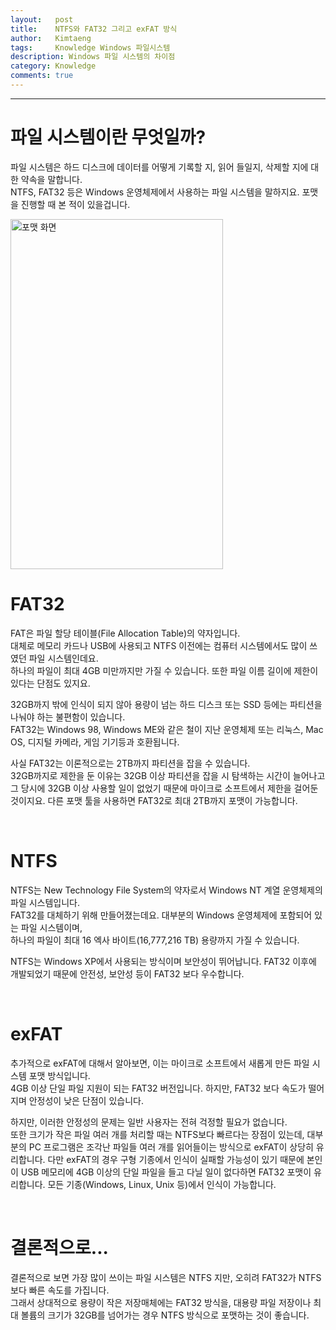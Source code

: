 ```yaml
---
layout:   post
title:    NTFS와 FAT32 그리고 exFAT 방식
author:   Kimtaeng
tags: 	  Knowledge Windows 파일시스템
description: Windows 파일 시스템의 차이점
category: Knowledge
comments: true
---
```


<hr/>

# 파일 시스템이란 무엇일까?

파일 시스템은 하드 디스크에 데이터를 어떻게 기록할 지, 읽어 들일지, 삭제할 지에 대한 약속을 말합니다.<br/>
NTFS, FAT32 등은 Windows 운영체제에서 사용하는 파일 시스템을 말하지요. 포맷을 진행할 때 본 적이 있을겁니다.

<img class="post_image" src="{{ site.baseurl }}/img/post/2018-01-17-ntfs-fat32-exfat-1.png" width="340" height="560" alt="포맷 화면"/>

<br/>

# FAT32

FAT은 파일 할당 테이블(File Allocation Table)의 약자입니다.<br/>
대체로 메모리 카드나 USB에 사용되고 NTFS 이전에는 컴퓨터 시스템에서도 많이 쓰였던 파일 시스템인데요.<br/>
하나의 파일이 최대 4GB 미만까지만 가질 수 있습니다. 또한 파일 이름 길이에 제한이 있다는 단점도 있지요.

32GB까지 밖에 인식이 되지 않아 용량이 넘는 하드 디스크 또는 SSD 등에는 파티션을 나눠야 하는 불편함이 있습니다.<br/>
FAT32는 Windows 98, Windows ME와 같은 철이 지난 운영체제 또는 리눅스, Mac OS, 디지털 카메라, 게임 기기등과 호환됩니다.<br/>

사실 FAT32는 이론적으로는 2TB까지 파티션을 잡을 수 있습니다.<br/>
32GB까지로 제한을 둔 이유는 32GB 이상 파티션을 잡을 시 탐색하는 시간이 늘어나고 그 당시에 32GB 이상 사용할 일이 없었기 때문에
마이크로 소프트에서 제한을 걸어둔 것이지요. 다른 포맷 툴을 사용하면 FAT32로 최대 2TB까지 포맷이 가능합니다. 

<br/>

# NTFS

NTFS는 New Technology File System의 약자로서 Windows NT 계열 운영체제의 파일 시스템입니다.<br/>
FAT32를 대체하기 위해 만들어졌는데요. 대부분의 Windows 운영체제에 포함되어 있는 파일 시스템이며,<br/>
하나의 파일이 최대 16 엑사 바이트(16,777,216 TB) 용량까지 가질 수 있습니다.<br/>

NTFS는 Windows XP에서 사용되는 방식이며 보안성이 뛰어납니다.
FAT32 이후에 개발되었기 때문에 안전성, 보안성 등이 FAT32 보다 우수합니다.

<br/>

# exFAT

추가적으로 exFAT에 대해서 알아보면, 이는 마이크로 소프트에서 새롭게 만든 파일 시스템 포맷 방식입니다.<br/>
4GB 이상 단일 파일 지원이 되는 FAT32 버전입니다. 하지만, FAT32 보다 속도가 떨어지며 안정성이 낮은 단점이 있습니다.<br/>

하지만, 이러한 안정성의 문제는 일반 사용자는 전혀 걱정할 필요가 없습니다.<br/>
또한 크기가 작은 파일 여러 개를 처리할 때는 NTFS보다 빠르다는 장점이 있는데, 대부분의 PC 프로그램은 조각난 파일들 여러 개를 읽어들이는 방식으로
exFAT이 상당히 유리합니다. 다만 exFAT의 경우 구형 기종에서 인식이 실패할 가능성이 있기 때문에 본인이 USB 메모리에 4GB 이상의 단일 파일을 들고 다닐 일이 없다하면
FAT32 포맷이 유리합니다. 모든 기종(Windows, Linux, Unix 등)에서 인식이 가능합니다.

<br/>

# 결론적으로...

결론적으로 보면 가장 많이 쓰이는 파일 시스템은 NTFS 지만, 오히려 FAT32가 NTFS보다 빠른 속도를 가집니다.<br/>
그래서 상대적으로 용량이 작은 저장매체에는 FAT32 방식을, 대용량 파일 저장이나 최대 볼륨의 크기가 32GB를 넘어가는 경우
NTFS 방식으로 포맷하는 것이 좋습니다. 